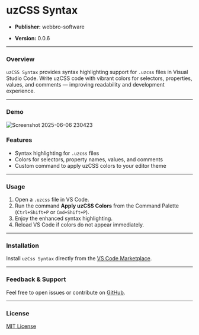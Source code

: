 # uzCSS Syntax

- **Publisher:** webbro-software

- **Version:** 0.0.6

---

### Overview

`uzCSS Syntax` provides syntax highlighting support for `.uzcss` files in Visual Studio Code. Write uzCSS code with vibrant colors for selectors, properties, values, and comments — improving readability and development experience.

---

### Demo

![Screenshot 2025-06-06 230423](https://github.com/user-attachments/assets/9a52ac3a-3b27-4671-b2e2-cadba5d61e47)

### Features

- Syntax highlighting for `.uzcss` files
- Colors for selectors, property names, values, and comments
- Custom command to apply uzCSS colors to your editor theme

---

### Usage

1. Open a `.uzcss` file in VS Code.
2. Run the command **Apply uzCSS Colors** from the Command Palette (`Ctrl+Shift+P` or `Cmd+Shift+P`).
3. Enjoy the enhanced syntax highlighting.
4. Reload VS Code if colors do not appear immediately.

---

### Installation

Install `uzCss Syntax` directly from the [VS Code Marketplace](https://marketplace.visualstudio.com/items?itemName=webbro-software.uzcss-syntax).

---

### Feedback & Support

Feel free to open issues or contribute on [GitHub](https://github.com/usmonovshohruxmirzo/uzcss-syntax).

---

### License

[MIT License](./LICENSE)
